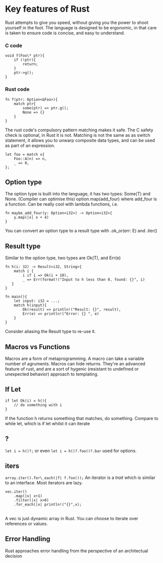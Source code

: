 # Key features of Rust

Rust attempts to give you speed, without giving you the power to shoot yourself in the foot. The language is designed to be ergonomic, in that care is taken to ensure code is concise, and easy to understand.

### C code
```
void f(Foo\* ptr){
    if (!ptr){
        return;
    }
    ptr->g();
}
```
### Rust code
```
fn f(ptr: Option<&Foo>){
    match ptr{
        some(ptr) => ptr.g();
        None => {}
    }
}
```
The rust code's compulsory pattern matching makes it safe. The C safety check is optional, in Rust it is not. Matching is not the same as as switch statement, it allows you to unwarp composite data types, and can be used as part of an expression.
```
let foo = match x{
    Foo::A(n) => n,
    _ => 0,
};
```
## Option type
The option type is built into the language, it has two types: Some(T) and None. (Compiler can optimise this)
option.map(add\_four) where add\_four is a function. Can be really cool with lambda functions, i.e.
```
fn maybe_add_four(y: Option<i32>) -> Option<i32>{
    y.map(|x| x + 4)
}
```
You can convert an option type to a result type with .ok\_or(err: E) and .iter()

## Result type
Similar to the option type, two types are Ok(T), and Err(e)

```
fn h(i: 32) -> Result<i32, String>{
    match i {
        i if i => Ok(i + 10),
        _ => Err(format!("Input to h less than 0, found: {}", i)
   }
}

fn main(){
    let input: i32 = ...;
    match h(input){
        Ok(result) => println!("Result: {}", result),
        Err(e) => println!("Error: {} ", e)
    }
}
```
Consider aliasing the Result type to re-use it.

## Macros vs Functions

Macros are a form of metaprogramming. A macro can take a variable number of agruments. Macros can hide returns. They're an advanced feature of rust, and are a sort of hygenic (resistant to undefined or unexpected behavior) approach to templating.


## If Let

```
if let Ok(i) = h(){
    // do something with i
}
```
If the function h returns something that matches, do something. Compare to while let, which is if let whilst it can iterate

## ?
`let i = h()?;` or even `let i = h()?.foo()?.bar` used for options.

## iters

`array.iter().for\_each(|f| f.foo());`
An iterator is a *trait* which is similar to an interface. Most iterators are lazy.
```
vec.iter()
    .map(|x| x+1)
    .filter(|x| x>0)
    .for_each(|x| println!("{}",x);
```

##
A vec is just dynamic array in Rust. You can choose to iterate over references or values.

## Error Handling
Rust approaches error handling from the perspective of an architectual decision
